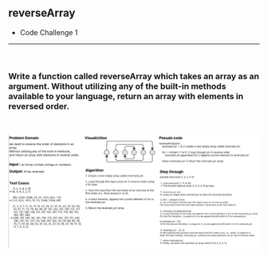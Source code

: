## reverseArray
* Code Challenge 1
---
<br>

### Write a function called reverseArray which takes an array as an argument. Without utilizing any of the built-in methods available to your language, return an array with elements in reversed order.
<br>

![reverseArray Whiteboard](./reverseArray_WhiteBoard.png)
